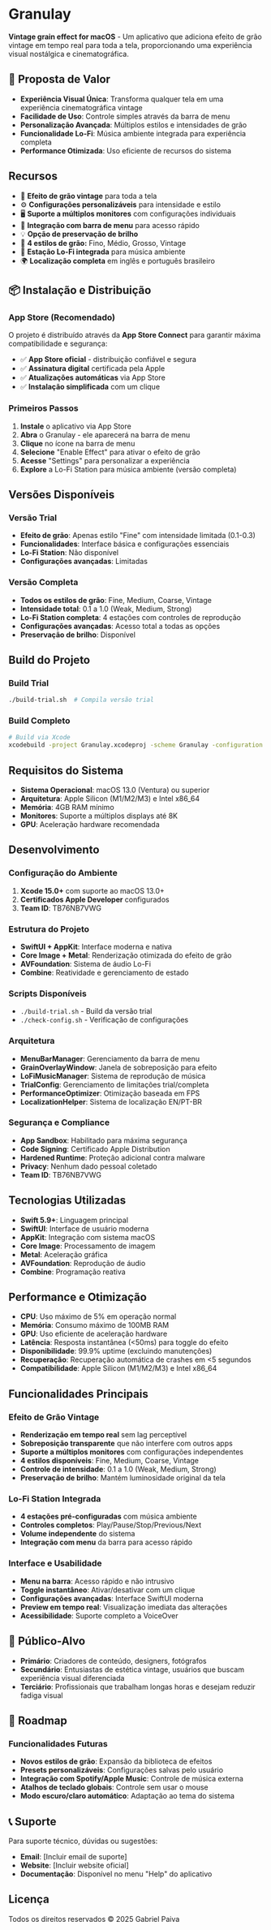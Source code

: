 # Granulay

**Vintage grain effect for macOS** - Um aplicativo que adiciona efeito de grão vintage em tempo real para toda a tela, proporcionando uma experiência visual nostálgica e cinematográfica.

## 🎯 Proposta de Valor

- **Experiência Visual Única**: Transforma qualquer tela em uma experiência cinematográfica vintage
- **Facilidade de Uso**: Controle simples através da barra de menu
- **Personalização Avançada**: Múltiplos estilos e intensidades de grão
- **Funcionalidade Lo-Fi**: Música ambiente integrada para experiência completa
- **Performance Otimizada**: Uso eficiente de recursos do sistema

## Recursos

- 🎨 **Efeito de grão vintage** para toda a tela
- ⚙️ **Configurações personalizáveis** para intensidade e estilo  
- 🖥️ **Suporte a múltiplos monitores** com configurações individuais
- 🔧 **Integração com barra de menu** para acesso rápido
- 💡 **Opção de preservação de brilho**
- 🎯 **4 estilos de grão:** Fino, Médio, Grosso, Vintage
- 🎵 **Estação Lo-Fi integrada** para música ambiente
- 🌍 **Localização completa** em inglês e português brasileiro

## 📦 Instalação e Distribuição

### App Store (Recomendado)
O projeto é distribuído através da **App Store Connect** para garantir máxima compatibilidade e segurança:

- ✅ **App Store oficial** - distribuição confiável e segura
- ✅ **Assinatura digital** certificada pela Apple
- ✅ **Atualizações automáticas** via App Store
- ✅ **Instalação simplificada** com um clique

### Primeiros Passos
1. **Instale** o aplicativo via App Store
2. **Abra** o Granulay - ele aparecerá na barra de menu
3. **Clique** no ícone na barra de menu
4. **Selecione** "Enable Effect" para ativar o efeito de grão
5. **Acesse** "Settings" para personalizar a experiência
6. **Explore** a Lo-Fi Station para música ambiente (versão completa)

## Versões Disponíveis

### Versão Trial
- **Efeito de grão**: Apenas estilo "Fine" com intensidade limitada (0.1-0.3)
- **Funcionalidades**: Interface básica e configurações essenciais
- **Lo-Fi Station**: Não disponível
- **Configurações avançadas**: Limitadas

### Versão Completa
- **Todos os estilos de grão**: Fine, Medium, Coarse, Vintage
- **Intensidade total**: 0.1 a 1.0 (Weak, Medium, Strong)
- **Lo-Fi Station completa**: 4 estações com controles de reprodução
- **Configurações avançadas**: Acesso total a todas as opções
- **Preservação de brilho**: Disponível

## Build do Projeto

### Build Trial
```bash
./build-trial.sh  # Compila versão trial
```

### Build Completo
```bash
# Build via Xcode
xcodebuild -project Granulay.xcodeproj -scheme Granulay -configuration Release
```

## Requisitos do Sistema

- **Sistema Operacional**: macOS 13.0 (Ventura) ou superior
- **Arquitetura**: Apple Silicon (M1/M2/M3) e Intel x86_64
- **Memória**: 4GB RAM mínimo
- **Monitores**: Suporte a múltiplos displays até 8K
- **GPU**: Aceleração hardware recomendada

## Desenvolvimento

### Configuração do Ambiente
1. **Xcode 15.0+** com suporte ao macOS 13.0+
2. **Certificados Apple Developer** configurados
3. **Team ID**: TB76NB7VWG

### Estrutura do Projeto
- **SwiftUI + AppKit**: Interface moderna e nativa
- **Core Image + Metal**: Renderização otimizada do efeito de grão
- **AVFoundation**: Sistema de áudio Lo-Fi
- **Combine**: Reatividade e gerenciamento de estado

### Scripts Disponíveis
- `./build-trial.sh` - Build da versão trial
- `./check-config.sh` - Verificação de configurações

### Arquitetura
- **MenuBarManager**: Gerenciamento da barra de menu
- **GrainOverlayWindow**: Janela de sobreposição para efeito
- **LoFiMusicManager**: Sistema de reprodução de música
- **TrialConfig**: Gerenciamento de limitações trial/completa
- **PerformanceOptimizer**: Otimização baseada em FPS
- **LocalizationHelper**: Sistema de localização EN/PT-BR

### Segurança e Compliance
- **App Sandbox**: Habilitado para máxima segurança
- **Code Signing**: Certificado Apple Distribution
- **Hardened Runtime**: Proteção adicional contra malware
- **Privacy**: Nenhum dado pessoal coletado
- **Team ID**: TB76NB7VWG

## Tecnologias Utilizadas

- **Swift 5.9+**: Linguagem principal
- **SwiftUI**: Interface de usuário moderna
- **AppKit**: Integração com sistema macOS
- **Core Image**: Processamento de imagem
- **Metal**: Aceleração gráfica
- **AVFoundation**: Reprodução de áudio
- **Combine**: Programação reativa

## Performance e Otimização

- **CPU**: Uso máximo de 5% em operação normal
- **Memória**: Consumo máximo de 100MB RAM
- **GPU**: Uso eficiente de aceleração hardware
- **Latência**: Resposta instantânea (<50ms) para toggle do efeito
- **Disponibilidade**: 99.9% uptime (excluindo manutenções)
- **Recuperação**: Recuperação automática de crashes em <5 segundos
- **Compatibilidade**: Apple Silicon (M1/M2/M3) e Intel x86_64

## Funcionalidades Principais

### Efeito de Grão Vintage
- **Renderização em tempo real** sem lag perceptível
- **Sobreposição transparente** que não interfere com outros apps
- **Suporte a múltiplos monitores** com configurações independentes
- **4 estilos disponíveis**: Fine, Medium, Coarse, Vintage
- **Controle de intensidade**: 0.1 a 1.0 (Weak, Medium, Strong)
- **Preservação de brilho**: Mantém luminosidade original da tela

### Lo-Fi Station Integrada
- **4 estações pré-configuradas** com música ambiente
- **Controles completos**: Play/Pause/Stop/Previous/Next
- **Volume independente** do sistema
- **Integração com menu** da barra para acesso rápido

### Interface e Usabilidade
- **Menu na barra**: Acesso rápido e não intrusivo
- **Toggle instantâneo**: Ativar/desativar com um clique
- **Configurações avançadas**: Interface SwiftUI moderna
- **Preview em tempo real**: Visualização imediata das alterações
- **Acessibilidade**: Suporte completo a VoiceOver

## 🎨 Público-Alvo

- **Primário**: Criadores de conteúdo, designers, fotógrafos
- **Secundário**: Entusiastas de estética vintage, usuários que buscam experiência visual diferenciada
- **Terciário**: Profissionais que trabalham longas horas e desejam reduzir fadiga visual

## 🚀 Roadmap

### Funcionalidades Futuras
- **Novos estilos de grão**: Expansão da biblioteca de efeitos
- **Presets personalizáveis**: Configurações salvas pelo usuário
- **Integração com Spotify/Apple Music**: Controle de música externa
- **Atalhos de teclado globais**: Controle sem usar o mouse
- **Modo escuro/claro automático**: Adaptação ao tema do sistema

## 📞 Suporte

Para suporte técnico, dúvidas ou sugestões:
- **Email**: [Incluir email de suporte]
- **Website**: [Incluir website oficial]
- **Documentação**: Disponível no menu "Help" do aplicativo

## Licença

Todos os direitos reservados © 2025 Gabriel Paiva
